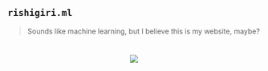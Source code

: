## __`rishigiri.ml`__

> Sounds like machine learning, but I believe this is my website, maybe?

<h1 align="center">
	<img src="https://media.giphy.com/media/6Q3M4BIK0lX44/giphy.gif">
</h1>